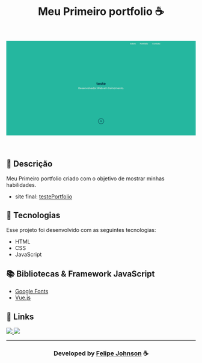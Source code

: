 <h1 align="center">
  Meu Primeiro portfolio ☕
</h1>

<br>

![Resultado final do projeto](/img.png)

<br>
  
## 📝 Descrição 

Meu Primeiro portfolio criado com o objetivo de mostrar minhas habilidades.

- site final: [testePortfolio](https://project-portfolio-lake.vercel.app/)

## 🚀 Tecnologias

Esse projeto foi desenvolvido com as seguintes tecnologias:

- HTML
- CSS
- JavaScript

## 📚 Bibliotecas & Framework JavaScript

- [Google Fonts](https://fonts.google.com/)
- [Vue.js](https://vuejs.org/)

## 🔗 Links

<p align="left">
 
 <a href="https://www.instagram.com/felipee.johnson/" alt="Instagram">
  <img src="https://img.shields.io/badge/-Instagram-0A66C2?style=for-the-badge&logo=Instagram&logoColor=FFFFFF&link=https://www.instagram.com/felipee_johnsonn/"/> 
 </a>

<a href="https://felipejohnsonn.web.app/" alt="Portfolio">
  <img src="https://img.shields.io/badge/my_portfolio-000?style=for-the-badge&logo=ko-fi&logoColor=white&link=https://felipejohnsonn.web.app/"/>
 </a>

 </p>


-----

  <h3 align="center"> Developed by <a href="https://github.com/felipejohnson/">Felipe Johnson</a> ☕</h3>
